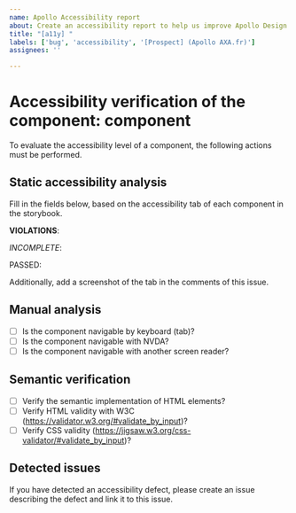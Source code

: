 ```yaml
---
name: Apollo Accessibility report
about: Create an accessibility report to help us improve Apollo Design System
title: "[a11y] "
labels: ['bug', 'accessibility', '[Prospect] (Apollo AXA.fr)']
assignees: ''

---
```


# Accessibility verification of the component: component

To evaluate the accessibility level of a component, the following actions must be performed.

## Static accessibility analysis

Fill in the fields below, based on the accessibility tab of each component in the storybook.

**VIOLATIONS**:

_INCOMPLETE_:

PASSED:

Additionally, add a screenshot of the tab in the comments of this issue.

## Manual analysis

- [ ] Is the component navigable by keyboard (tab)?
- [ ] Is the component navigable with NVDA?
- [ ] Is the component navigable with another screen reader?

## Semantic verification

- [ ] Verify the semantic implementation of HTML elements?
- [ ] Verify HTML validity with W3C (https://validator.w3.org/#validate_by_input)?
- [ ] Verify CSS validity (https://jigsaw.w3.org/css-validator/#validate_by_input)?

## Detected issues

If you have detected an accessibility defect, please create an issue describing the defect and link it to this issue.
